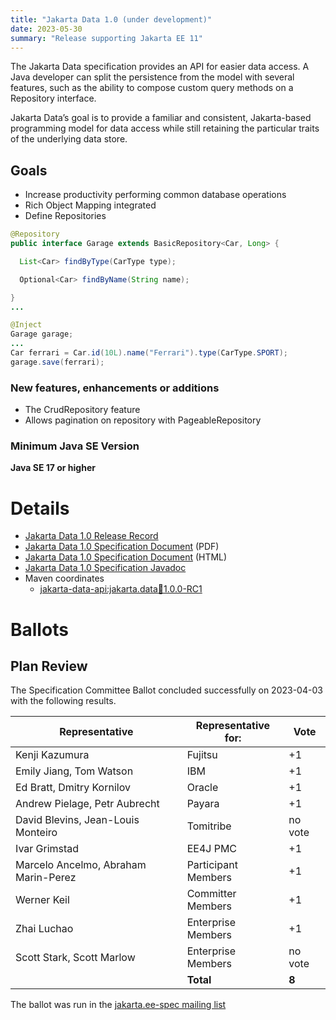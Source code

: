 ```yaml
---
title: "Jakarta Data 1.0 (under development)"
date: 2023-05-30
summary: "Release supporting Jakarta EE 11"
---
```


The Jakarta Data specification provides an API for easier data access. A Java developer can split the persistence from the model with several features, such as the ability to compose custom query methods on a Repository interface.

Jakarta Data’s goal is to provide a familiar and consistent, Jakarta-based programming model for data access while still retaining the particular traits of the underlying data store.

## Goals

* Increase productivity performing common database operations
* Rich Object Mapping integrated
* Define Repositories

```java
@Repository
public interface Garage extends BasicRepository<Car, Long> {

  List<Car> findByType(CarType type);

  Optional<Car> findByName(String name);

}
...

@Inject
Garage garage;
...
Car ferrari = Car.id(10L).name("Ferrari").type(CarType.SPORT);
garage.save(ferrari);
```

### New features, enhancements or additions

* The CrudRepository feature
* Allows pagination on repository with PageableRepository


### Minimum Java SE Version
<!-- Specify the minimum required Java SE version for this specification -->
**Java SE 17 or higher**



# Details

* [Jakarta Data 1.0 Release Record](https://projects.eclipse.org/projects/ee4j.data/releases/1.0)
* [Jakarta Data 1.0 Specification Document](./data-1.0.0-RC1.pdf) (PDF)
* [Jakarta Data 1.0 Specification Document](./data-1.0.0-RC1.html) (HTML)
* [Jakarta Data 1.0 Specification Javadoc](./apidocs)
* Maven coordinates
  * [jakarta-data-api:jakarta.data:jar:1.0.0-RC1](https://repo1.maven.org/maven2/jakarta/data/jakarta.data-api/1.0.0-RC1/)

# Ballots

## Plan Review

The Specification Committee Ballot concluded successfully on 2023-04-03 with the following results.

| Representative                                 | Representative for: |  Vote   |
|------------------------------------------------|---------------------|---------|
| Kenji Kazumura                                 | Fujitsu             |   +1    |
| Emily Jiang, Tom Watson                        | IBM                 |   +1    |
| Ed Bratt, Dmitry Kornilov                      | Oracle              |   +1    |
| Andrew Pielage, Petr Aubrecht                  | Payara              |   +1    |
| David Blevins, Jean-Louis Monteiro             | Tomitribe           | no vote |
| Ivar Grimstad                                  | EE4J PMC            |   +1    |
| Marcelo Ancelmo, Abraham Marin-Perez           | Participant Members |   +1    |
| Werner Keil                                    | Committer Members   |   +1    |
| Zhai Luchao                                    | Enterprise Members  |   +1    |
| Scott Stark, Scott Marlow                     | Enterprise Members  | no vote |
|                                                | **Total**           |  **8**  |

The ballot was run in the [jakarta.ee-spec mailing list](https://www.eclipse.org/lists/jakarta.ee-spec/msg02857.html)

